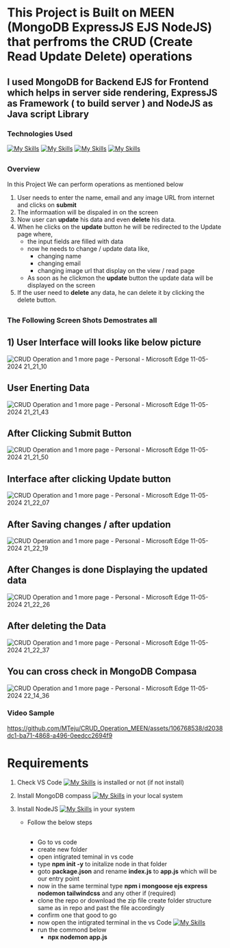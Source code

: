 # This Project is Built on MEEN (MongoDB ExpressJS EJS NodeJS) that perfroms the CRUD (Create Read Update Delete) operations
## I used MongoDB for Backend EJS for Frontend which helps in server side rendering, ExpressJS as Framework ( to build server ) and NodeJS as Java script Library 

### Technologies Used
[![My Skills](https://skillicons.dev/icons?i=mongodb)](https://skillicons.dev)
[![My Skills](https://skillicons.dev/icons?i=express)](https://skillicons.dev)
[![My Skills](https://skillicons.dev/icons?i=js)](https://skillicons.dev)
[![My Skills](https://skillicons.dev/icons?i=nodejs)](https://skillicons.dev)

##

### Overview
In this Project We can perform operations as mentioned below
1) User needs to enter the name, email and any image URL from internet and clicks on **submit**
2) The informaation will be dispaled in on the screen
3) Now user can **update** his data and even **delete** his data.
4) When he clicks on the **update** button he will be redirected to the Update page where,
   * the input fields are filled with data
   * now he needs to change / update data like,
     * changing name
     * changing email
     * changing image url that display on the view / read page
   * As soon as he clickmon the **update** button the update data will be displayed on the screen
5) If the user need to **delete** any data, he can delete it by clicking the delete button.

##

### The Following Screen Shots Demostrates all
## 1) User Interface will looks like below picture
![CRUD Operation and 1 more page - Personal - Microsoft​ Edge 11-05-2024 21_21_10](https://github.com/MTeju/CRUD_Operation_MEEN/assets/106768538/68054b99-5c31-4632-a4cd-e6193bcde3a4)

## User Enerting Data
![CRUD Operation and 1 more page - Personal - Microsoft​ Edge 11-05-2024 21_21_43](https://github.com/MTeju/CRUD_Operation_MEEN/assets/106768538/18b83e61-9780-4eea-a459-3d9f41196a91)

## After Clicking Submit Button
![CRUD Operation and 1 more page - Personal - Microsoft​ Edge 11-05-2024 21_21_50](https://github.com/MTeju/CRUD_Operation_MEEN/assets/106768538/030b2d19-cd40-4231-bfc4-5080cc578b3d)

## Interface after clicking Update button
![CRUD Operation and 1 more page - Personal - Microsoft​ Edge 11-05-2024 21_22_07](https://github.com/MTeju/CRUD_Operation_MEEN/assets/106768538/0b715994-f152-4697-be15-66860571b556)

## After Saving changes / after updation
![CRUD Operation and 1 more page - Personal - Microsoft​ Edge 11-05-2024 21_22_19](https://github.com/MTeju/CRUD_Operation_MEEN/assets/106768538/2c7fdc61-1502-4ef1-9e97-e6a20a45f78f)

## After Changes is done Displaying the updated data
![CRUD Operation and 1 more page - Personal - Microsoft​ Edge 11-05-2024 21_22_26](https://github.com/MTeju/CRUD_Operation_MEEN/assets/106768538/6fab6e12-5b4a-4a9a-836d-ad66909966ca)

## After deleting the Data
![CRUD Operation and 1 more page - Personal - Microsoft​ Edge 11-05-2024 21_22_37](https://github.com/MTeju/CRUD_Operation_MEEN/assets/106768538/33698d8d-09fe-4fa6-bf4d-ce8dbc5ca04f)

## You can cross check in MongoDB Compasa
![CRUD Operation and 1 more page - Personal - Microsoft​ Edge 11-05-2024 22_14_36](https://github.com/MTeju/CRUD_Operation_MEEN/assets/106768538/78857a56-b442-4d6a-9e8d-e3141b48e71b)


### Video Sample
https://github.com/MTeju/CRUD_Operation_MEEN/assets/106768538/d2038dc1-ba71-4868-a496-0eedcc2694f9


# Requirements 
1) Check VS Code [![My Skills](https://skillicons.dev/icons?i=vscode)](https://skillicons.dev) is installed or not (if not install) 
2) Install MongoDB compass [![My Skills](https://skillicons.dev/icons?i=mongodb)](https://skillicons.dev)  in your local system 
3) Install NodeJS [![My Skills](https://skillicons.dev/icons?i=nodejs)](https://skillicons.dev) in your system 

   * Follow the below steps
     ##
       * Go to vs code
       * create new folder
       * open intigrated teminal in vs code
       * type **npm init -y** to initalize node in that folder
       * goto **package.json** and rename **index.js** to **app.js** which will be our entry point
       * now in the same terminal type **npm i mongoose ejs express nodemon tailwindcss** and any other if (required)
       * clone the repo or download the zip file create folder structure same as in repo and past the file accordingly
       * confirm one that good to go
       * now open the intigrated terminal in the vs Code [![My Skills](https://skillicons.dev/icons?i=vscode)](https://skillicons.dev)
       * run the commond below
         * **npx nodemon app.js**
